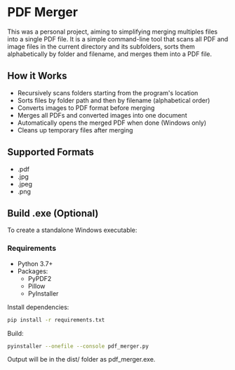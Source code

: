 # PDF Merger

This was a personal project, aiming to simplifying merging multiples files into a single PDF file. It is a simple command-line tool that scans all PDF and image files in the current directory and its subfolders, sorts them alphabetically by folder and filename, and merges them into a PDF file.

## How it Works 

- Recursively scans folders starting from the program's location
- Sorts files by folder path and then by filename (alphabetical order)
- Converts images to PDF format before merging
- Merges all PDFs and converted images into one document
- Automatically opens the merged PDF when done (Windows only)
- Cleans up temporary files after merging

## Supported Formats

- .pdf
- .jpg
- .jpeg
- .png

## Build .exe (Optional)

To create a standalone Windows executable:  

### Requirements

- Python 3.7+
- Packages:
  - PyPDF2
  - Pillow
  - PyInstaller

Install dependencies:
```bash
pip install -r requirements.txt
```

Build:
```bash
pyinstaller --onefile --console pdf_merger.py
```
Output will be in the dist/ folder as pdf_merger.exe.
